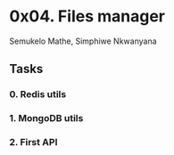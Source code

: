 # 0x04. Files manager

Semukelo Mathe, Simphiwe Nkwanyana

## Tasks

### 0. Redis utils

### 1. MongoDB utils

### 2. First API
